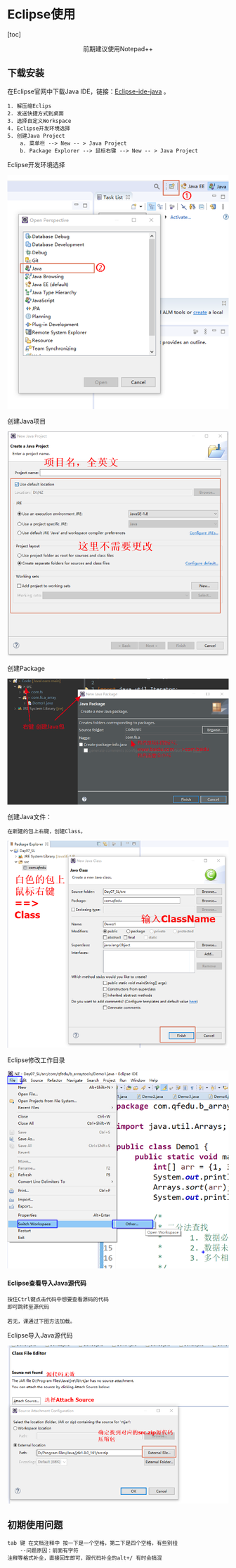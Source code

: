 # Eclipse使用

[toc]

<center>前期建议使用Notepad++</center>

## 下载安装

在Eclipse官网中下载Java IDE，链接：[Eclipse-ide-java](https://www.eclipse.org/downloads/packages/release/2021-03/r/eclipse-ide-enterprise-java-and-web-developers) 。

```
1. 解压缩Eclips
2. 发送快捷方式到桌面
3. 选择自定义Workspace
4. Eclipse开发环境选择
5. 创建Java Project
	a. 菜单栏 --> New -- > Java Project
	b. Package Explorer --> 鼠标右键 --> New -- > Java Project
```

Eclipse开发环境选择

![Eclipse开发环境选择](.\img\Eclipse开发环境选择.png)

创建Java项目

![创建Java项目](.\img\创建Java项目.png)

创建Package

![创建Package](.\img\创建Package.png)

创建Java文件：

```
在新建的包上右键，创建Class。
```

![创建Java文件](.\img\创建Java文件.png)

Eclipse修改工作目录

![Eclipse修改工作目录](.\img\Eclipse修改默认工作目录.png)



#### Eclipse查看导入Java源代码

```
按住Ctrl键点击代码中想要查看源码的代码
即可跳转至源代码

若无，课通过下图方法加载。
```

Eclipse导入Java源代码

![Eclipse导入Java源代码](.\img\Eclipse导入Java源代码.png)

## 初期使用问题

```
tab 键 在文档注释中 按一下是一个空格，第二下是四个空格，有些别扭
	--问题原因：前面有字符
注释等格式补全，直接回车即可，跟代码补全的alt+/ 有时会搞混

```



